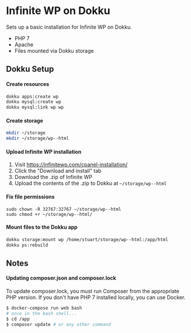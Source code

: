 # Infinite WP on Dokku

Sets up a basic installation for Infinite WP on Dokku.

* PHP 7
* Apache
* Files mounted via Dokku storage

## Dokku Setup

#### Create resources

```bash
dokku apps:create wp
dokku mysql:create wp
dokku mysql:link wp wp
```

#### Create storage

```bash
mkdir ~/storage
mkdir ~/storage/wp--html
```

#### Upload Infinite WP installation

1. Visit https://infinitewp.com/cpanel-installation/
2. Click the "Download and install" tab
3. Download the .zip of Infinite WP
4. Upload the contents of the .zip to Dokku at `~/storage/wp--html`

#### Fix file permissions

```
sudo chown -R 32767:32767 ~/storage/wp--html
sudo chmod +r ~/storage/wp--html/
```

#### Mount files to the Dokku app

```bash
dokku storage:mount wp /home/stuart/storage/wp--html:/app/html
dokku ps:rebuild
```

## Notes

#### Updating composer.json and composer.lock

To update composer.lock, you must run Composer from the appropriate PHP version. If you don't have PHP 7 installed locally, you can use Docker.

```bash
$ docker-compose run web bash
# once in the bash shell...
$ cd /app
$ composer update # or any other command
```
